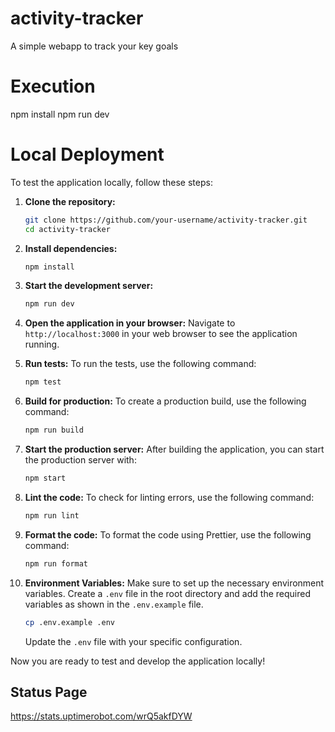 # activity-tracker
A simple webapp to track your key goals

# Execution
npm install
npm run dev
# Local Deployment

To test the application locally, follow these steps:
1. **Clone the repository:**
   ```sh
   git clone https://github.com/your-username/activity-tracker.git
   cd activity-tracker
   ```

2. **Install dependencies:**
   ```sh
   npm install
   ```

3. **Start the development server:**
   ```sh
   npm run dev
   ```

4. **Open the application in your browser:**
   Navigate to `http://localhost:3000` in your web browser to see the application running.

5. **Run tests:**
   To run the tests, use the following command:
   ```sh
   npm test
   ```

6. **Build for production:**
   To create a production build, use the following command:
   ```sh
   npm run build
   ```

7. **Start the production server:**
   After building the application, you can start the production server with:
   ```sh
   npm start
   ```

8. **Lint the code:**
   To check for linting errors, use the following command:
   ```sh
   npm run lint
   ```

9. **Format the code:**
   To format the code using Prettier, use the following command:
   ```sh
   npm run format
   ```

10. **Environment Variables:**
    Make sure to set up the necessary environment variables. Create a `.env` file in the root directory and add the required variables as shown in the `.env.example` file.

    ```sh
    cp .env.example .env
    ```

    Update the `.env` file with your specific configuration.

Now you are ready to test and develop the application locally!


## Status Page
https://stats.uptimerobot.com/wrQ5akfDYW  